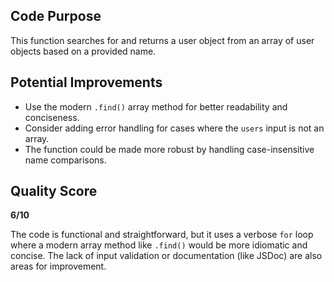 ## Code Purpose
This function searches for and returns a user object from an array of user objects based on a provided name.

## Potential Improvements
*   Use the modern `.find()` array method for better readability and conciseness.
*   Consider adding error handling for cases where the `users` input is not an array.
*   The function could be made more robust by handling case-insensitive name comparisons.

## Quality Score
**6/10**

The code is functional and straightforward, but it uses a verbose `for` loop where a modern array method like `.find()` would be more idiomatic and concise. The lack of input validation or documentation (like JSDoc) are also areas for improvement.